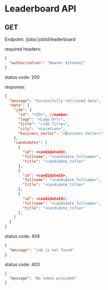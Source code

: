# Leaderboard API

## GET

Endpoint: /jobs/:jobId/leaderboard

required headers:

```json
{
  "authorization": "Bearer ${token}"
}
```

status code: 200

response:

```json
{
  "message": "Successfully retrieved data",
  "data": {
    "job": {
      "id": "<ID>", //number
      "logo": "<Logo Url>",
      "title": "<Job Title>",
      "city": "<Location>",
      "business_sector": "<Business Sector>"
    },
    "candidates": [
      {
        "id": <candidateId>,
        "fullname": "<candidate_fullname>",
        "title": "<candidate_title>"
      },
      {
        "id": <candidateId>,
        "fullname": "<candidate_fullname>",
        "title": "<candidate_title>"
      },
      {
        "id": <candidateId>,
        "fullname": "<candidate_fullname>",
        "title": "<candidate_title>"
      },
    ]
  }
}
```

status code: 404

```json
{
  "message": "job is not found"
}
```

status code: 403

```json
{
  "message": "No token provided"
}
```

#
